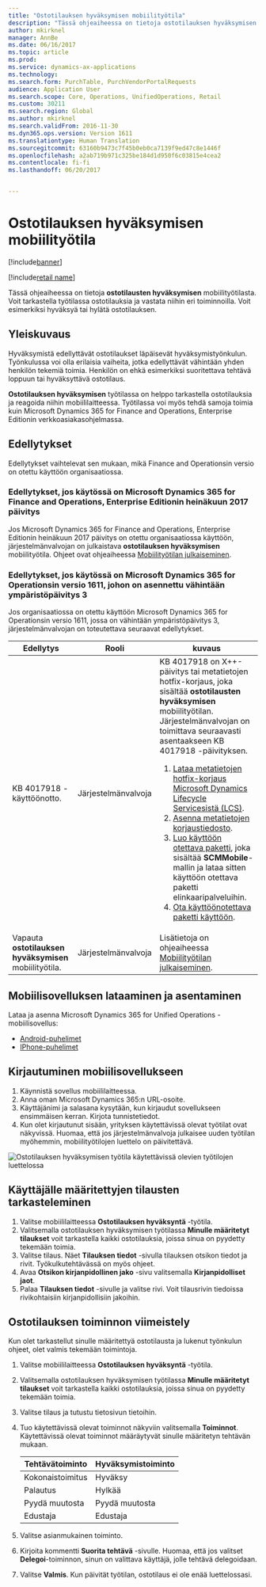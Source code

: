```yaml
---
title: "Ostotilauksen hyväksymisen mobiilityötila"
description: "Tässä ohjeaiheessa on tietoja ostotilauksen hyväksymisen mobiilityötilasta, jossa voit tarkastella ostotilauksia ja vastata niihin eri toiminnoilla. Voit esimerkiksi hyväksyä tai hylätä ostotilauksen."
author: mkirknel
manager: AnnBe
ms.date: 06/16/2017
ms.topic: article
ms.prod: 
ms.service: dynamics-ax-applications
ms.technology: 
ms.search.form: PurchTable, PurchVendorPortalRequests
audience: Application User
ms.search.scope: Core, Operations, UnifiedOperations, Retail
ms.custom: 30211
ms.search.region: Global
ms.author: mkirknel
ms.search.validFrom: 2016-11-30
ms.dyn365.ops.version: Version 1611
ms.translationtype: Human Translation
ms.sourcegitcommit: 63160b9473c7f45b0eb0ca7139f9ed47c8e1446f
ms.openlocfilehash: a2ab719b971c325be184d1d950f6c03815e4cea2
ms.contentlocale: fi-fi
ms.lasthandoff: 06/20/2017


---
```


# Ostotilauksen hyväksymisen mobiilityötila
<a id="purchase-order-approval-mobile-workspace" class="xliff"></a>

[!include[banner](../includes/banner.md)]

[!include[retail name](../includes/retail-name.md)]

Tässä ohjeaiheessa on tietoja **ostotilausten hyväksymisen** mobiilityötilasta. Voit tarkastella työtilassa ostotilauksia ja vastata niihin eri toiminnoilla. Voit esimerkiksi hyväksyä tai hylätä ostotilauksen.
 
## Yleiskuvaus
<a id="overview" class="xliff"></a> 
Hyväksymistä edellyttävät ostotilaukset läpäisevät hyväksymistyönkulun. Työnkulussa voi olla erilaisia vaiheita, jotka edellyttävät vähintään yhden henkilön tekemiä toimia. Henkilön on ehkä esimerkiksi suoritettava tehtävä loppuun tai hyväksyttävä ostotilaus. 

**Ostotilauksen hyväksymisen** työtilassa on helppo tarkastella ostotilauksia ja reagoida niihin mobiililaitteessa. Työtilassa voi myös tehdä samoja toimia kuin Microsoft Dynamics 365 for Finance and Operations, Enterprise Editionin verkkoasiakasohjelmassa.

## Edellytykset
<a id="prerequisites" class="xliff"></a>
Edellytykset vaihtelevat sen mukaan, mikä Finance and Operationsin versio on otettu käyttöön organisaatiossa.

### Edellytykset, jos käytössä on Microsoft Dynamics 365 for Finance and Operations, Enterprise Editionin heinäkuun 2017 päivitys
<a id="prerequisites-if-you-use-microsoft-dynamics-365-for-finance-and-operations-enterprise-edition-july-2017-update" class="xliff"></a> 
Jos Microsoft Dynamics 365 for Finance and Operations, Enterprise Editionin heinäkuun 2017 päivitys on otettu organisaatiossa käyttöön, järjestelmänvalvojan on julkaistava **ostotilauksen hyväksymisen** mobiilityötila. Ohjeet ovat ohjeaiheessa [Mobiilityötilan julkaiseminen](/dynamics365/unified-operations/dev-itpro/mobile-apps/publish-mobile-workspace).

### Edellytykset, jos käytössä on Microsoft Dynamics 365 for Operationsin versio 1611, johon on asennettu vähintään ympäristöpäivitys 3
<a id="prerequisites-if-you-use-microsoft-dynamics-365-for-operations-version-1611-with-platform-update-3-or-later" class="xliff"></a>
Jos organisaatiossa on otettu käyttöön Microsoft Dynamics 365 for Operationsin versio 1611, jossa on vähintään ympäristöpäivitys 3, järjestelmänvalvojan on toteutettava seuraavat edellytykset. 

<table>
<thead>
<tr class="header">
<th>Edellytys</th>
<th>Rooli</th>
<th>kuvaus</th>
</tr>
</thead>
<tbody>
<tr class="odd">
<td>KB 4017918 -käyttöönotto.</td>
<td>Järjestelmänvalvoja</td>
<td>KB 4017918 on X++-päivitys tai metatietojen hotfix-korjaus, joka sisältää <strong>ostotilausten hyväksymisen</strong> mobiilityötilan. Järjestelmänvalvojan on toimittava seuraavasti asentaakseen KB 4017918 -päivityksen.
<ol>
<li><a href="/dynamics365/unified-operations/dev-itpro/migration-upgrade/download-hotfix-lcs">Lataa metatietojen hotfix-korjaus Microsoft Dynamics Lifecycle Servicesistä (LCS)</a>.</li>
<li><a href="/dynamics365/unified-operations/dev-itpro/migration-upgrade/install-metadata-hotfix-package">Asenna metatietojen korjaustiedosto</a>.</li>
<li><a href="/dynamics365/unified-operations/dev-itpro/deployment/create-apply-deployable-package">Luo käyttöön otettava paketti</a>, joka sisältää <strong>SCMMobile</strong>-mallin ja lataa sitten käyttöön otettava paketti elinkaaripalveluihin.</li>
<li><a href="/dynamics365/unified-operations/dev-itpro/deployment/apply-deployable-package-system">Ota käyttöönotettava paketti käyttöön</a>.</li>
</ol></td>
</tr>
<tr class="even">
<td>Vapauta <strong>ostotilauksen hyväksymisen</strong> mobiilityötila.</td>
<td>Järjestelmänvalvoja</td>
<td>Lisätietoja on ohjeaiheessa <a href="/dynamics365/unified-operations/dev-itpro/mobile-apps/publish-mobile-workspace">Mobiilityötilan julkaiseminen</a>.</td>
</tr>
</tbody>
</table>

## Mobiilisovelluksen lataaminen ja asentaminen
<a id="download-and-install-the-mobile-app" class="xliff"></a>
Lataa ja asenna Microsoft Dynamics 365 for Unified Operations -mobiilisovellus:

- [Android-puhelimet](https://go.microsoft.com/fwlink/?linkid=850662)
- [IPhone-puhelimet](https://go.microsoft.com/fwlink/?linkid=850663)


## Kirjautuminen mobiilisovellukseen
<a id="sign-in-to-the-mobile-app" class="xliff"></a>

1. Käynnistä sovellus mobiililaitteessa.
2. Anna oman Microsoft Dynamics 365:n URL-osoite.
3. Käyttäjänimi ja salasana kysytään, kun kirjaudut sovellukseen ensimmäisen kerran. Kirjota tunnistetiedot.
4. Kun olet kirjautunut sisään, yrityksen käytettävissä olevat työtilat ovat näkyvissä. Huomaa, että jos järjestelmänvalvoja julkaisee uuden työtilan myöhemmin, mobiilityötilojen luettelo on päivitettävä.

![Ostotilauksen hyväksymisen työtila käytettävissä olevien työtilojen luettelossa](./media/po-workspaces.png)

## Käyttäjälle määritettyjen tilausten tarkasteleminen
<a id="view-orders-that-are-assigned-to-you" class="xliff"></a>
1. Valitse mobiililaitteessa **Ostotilauksen hyväksyntä** -työtila.
2. Valitsemalla ostotilauksen hyväksymisen työtilassa **Minulle määritetyt tilaukset** voit tarkastella kaikki ostotilauksia, joissa sinua on pyydetty tekemään toimia.
3. Valitse tilaus. Näet **Tilauksen tiedot** -sivulla tilauksen otsikon tiedot ja rivit. Työkulkutehtävässä on myös ohjeet.
4. Avaa **Otsikon kirjanpidollinen jako** -sivu valitsemalla **Kirjanpidolliset jaot**.
5. Palaa **Tilauksen tiedot** -sivulle ja valitse rivi. Voit tilausrivin tiedoissa rivikohtaisiin kirjanpidollisiin jakoihin.

## Ostotilauksen toiminnon viimeistely
<a id="complete-an-action-on-the-purchase-order" class="xliff"></a>
Kun olet tarkastellut sinulle määritettyä ostotilausta ja lukenut työnkulun ohjeet, olet valmis tekemään toimintoja.

1. Valitse mobiililaitteessa **Ostotilauksen hyväksyntä** -työtila.
2. Valitsemalla ostotilauksen hyväksymisen työtilassa **Minulle määritetyt tilaukset** voit tarkastella kaikki ostotilauksia, joissa sinua on pyydetty tekemään toimia.
3. Valitse tilaus ja tutustu tietosivun tietoihin.
4. Tuo käytettävissä olevat toiminnot näkyviin valitsemalla **Toiminnot**. Käytettävissä olevat toiminnot määräytyvät sinulle määritetyn tehtävän mukaan.

    | Tehtävätoiminto    | Hyväksymistoiminto  |
    |----------------|------------------|
    | Kokonaistoimitus       | Hyväksy          |
    | Palautus         | Hylkää           |
    | Pyydä muutosta | Pyydä muutosta   |
    | Edustaja       | Edustaja         |

5. Valitse asianmukainen toiminto.
6. Kirjoita kommentti **Suorita tehtävä** -sivulle. Huomaa, että jos valitset **Delegoi**-toiminnon, sinun on valittava käyttäjä, jolle tehtävä delegoidaan.
7. Valitse **Valmis**. Kun päivität työtilan, ostotilaus ei ole enää luettelossasi. 

